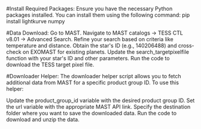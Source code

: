 #Install Required Packages:
Ensure you have the necessary Python packages installed. You can install them using the following command:
pip install lightkurve numpy

#Data Download:
Go to MAST.
Navigate to MAST catalogs -> TESS CTL v8.01 -> Advanced Search.
Refine your search based on criteria like temperature and distance.
Obtain the star's ID (e.g., 140206488) and cross-check on EXOMAST for existing planets.
Update the search_targetpixelfile function with your star's ID and other parameters.
Run the code to download the TESS target pixel file.



#Downloader Helper:
The downloader helper script allows you to fetch additional data from MAST for a specific product group ID. To use this helper:

Update the product_group_id variable with the desired product group ID.
Set the url variable with the appropriate MAST API link.
Specify the destination folder where you want to save the downloaded data.
Run the code to download and unzip the data.
